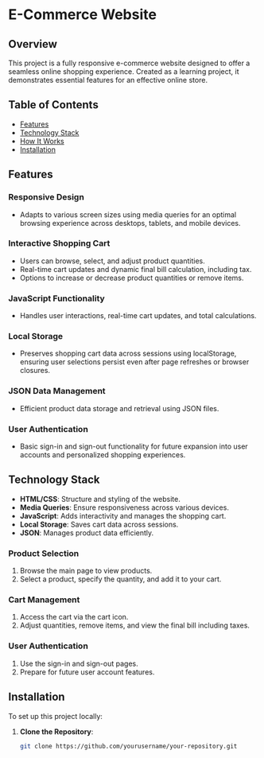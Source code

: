 # E-Commerce Website

## Overview

This project is a fully responsive e-commerce website designed to offer a seamless online shopping experience. Created as a learning project, it demonstrates essential features for an effective online store.

## Table of Contents

- [Features](#features)
- [Technology Stack](#technology-stack)
- [How It Works](#how-it-works)
- [Installation](#installation)


## Features

### Responsive Design

- Adapts to various screen sizes using media queries for an optimal browsing experience across desktops, tablets, and mobile devices.

### Interactive Shopping Cart

- Users can browse, select, and adjust product quantities.
- Real-time cart updates and dynamic final bill calculation, including tax.
- Options to increase or decrease product quantities or remove items.

### JavaScript Functionality

- Handles user interactions, real-time cart updates, and total calculations.

### Local Storage

- Preserves shopping cart data across sessions using localStorage, ensuring user selections persist even after page refreshes or browser closures.

### JSON Data Management

- Efficient product data storage and retrieval using JSON files.

### User Authentication

- Basic sign-in and sign-out functionality for future expansion into user accounts and personalized shopping experiences.

## Technology Stack

- **HTML/CSS**: Structure and styling of the website.
- **Media Queries**: Ensure responsiveness across various devices.
- **JavaScript**: Adds interactivity and manages the shopping cart.
- **Local Storage**: Saves cart data across sessions.
- **JSON**: Manages product data efficiently.

### Product Selection

1. Browse the main page to view products.
2. Select a product, specify the quantity, and add it to your cart.

### Cart Management

1. Access the cart via the cart icon.
2. Adjust quantities, remove items, and view the final bill including taxes.

### User Authentication

1. Use the sign-in and sign-out pages.
2. Prepare for future user account features.

## Installation

To set up this project locally:

1. **Clone the Repository**:
   ```bash
   git clone https://github.com/yourusername/your-repository.git
   ```
